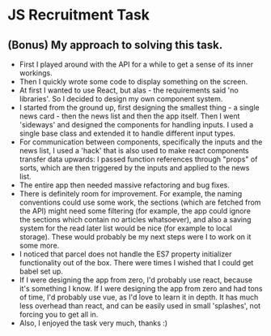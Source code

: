 # JS Recruitment Task

## (Bonus) My approach to solving this task.

- First I played around with the API for a while to get a sense of its inner workings.
- Then I quickly wrote some code to display something on the screen.
- At first I wanted to use React, but alas - the requirements said 'no libraries'. So I decided to design my own component system.
- I started from the ground up, first designing the smallest thing - a single news card - then the news list and then the app itself. Then I went 'sideways' and designed the components for handling inputs. I used a single base class and extended it to handle different input types.
- For communication between components, specifically the inputs and the news list, I used a 'hack' that is also used to make react components transfer data upwards: I passed function references through "props" of sorts, which are then triggered by the inputs and applied to the news list.
- The entire app then needed massive refactoring and bug fixes.
- There is definitely room for improvement. For example, the naming conventions could use some work, the sections (which are fetched from the API) might need some filtering (for example, the app could ignore the sections which contain no articles whatsoever), and also a saving system for the read later list would be nice (for example to local storage). These would probably be my next steps were I to work on it some more.
- I noticed that parcel does not handle the ES7 property initializer functionality out of the box. There were times I wished that I could get babel set up.
- If I were designing the app from zero, I'd probably use react, because it's something I know. If I were designing the app from zero and had tons of time, I'd probably use vue, as I'd love to learn it in depth. It has much less overhead than react, and can be easily used in small 'splashes', not forcing you to get all in. 
- Also, I enjoyed the task very much, thanks :)
